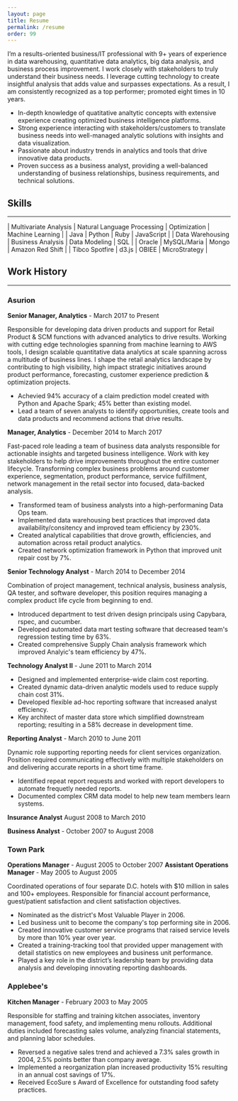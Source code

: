 ```yaml
---
layout: page
title: Resume
permalink: /resume
order: 99
---
```


I’m a results-oriented business/IT professional with 9+ years of experience in data warehousing, quantitative data analytics, big data analysis, and business process improvement. I work closely with stakeholders to truly understand their business needs. I leverage cutting technology to create insightful analysis that adds value and surpasses expectations. As a result, I am consistently recognized as a top performer; promoted eight times in 10 years.

* In-depth knowledge of quatitative analtytic concepts with extensive experience creating optimized business intelligence platforms.
* Strong experience interacting with stakeholders/customers to translate business needs into well-managed analytic solutions with insights and data visualization.
* Passionate about industry trends in analytics and tools that drive innovative data products.
* Proven success as a business analyst, providing a well-balanced understanding of business relationships, business requirements, and technical solutions.



Skills
------
---

| Multivariate Analysis | Natural Language Processing | Optimization | Machine Learning |
| Java | Python | Ruby | JavaScript |
| Data Warehousing | Business Analysis | Data Modeling | SQL |
| Oracle | MySQL/Maria | Mongo | Amazon Red Shift |
| Tibco Spotfire | d3.js | OBIEE | MicroStrategy |


Work History
------------
---

### Asurion
**Senior Manager, Analytics** -
March 2017 to Present

Responsible for developing data driven products and support for Retail Product & SCM functions with advanced analytics to drive results. Working with cutting edge technologies spanning from machine learning to AWS tools, I design scalable quantitative data analytics at scale spanning across a multitude of business lines. I shape the retail analytics landscape by contributing to high visibility, high impact strategic initiatives around product performance, forecasting, customer experience prediction & optimization projects.

* Achevied 94% accuracy of a claim prediction model created with Python and Apache Spark; 45% better than existing model.
* Lead a team of seven analysts to identify opportunities, create tools and data products and recommend actions that drive results.


**Manager, Analytics** - 
December 2014 to March 2017

Fast-paced role leading a team of business data analysts responsible for actionable insights and targeted business intelligence. Work with key stakeholders to help drive improvements throughout the entire customer lifecycle. Transforming complex business problems around customer experience, segmentation, product performance, service fulfillment, network management in the retail sector into focused, data-backed analysis. 

* Transformed team of business analysts into a high-performaning Data Ops team.
* Implemented data warehousing best practices that improved data availability/consitency and improved team efficiency by 230%.
* Created analytical capabilities that drove growth, efficiencies, and automation across retail product analytics.
* Created network optimization framework in Python that improved unit repair cost by 7%.



**Senior Technology Analyst** -
March 2014 to December 2014

Combination of project management, technical analysis, business analysis, QA tester, and software developer, this position requires managing a complex product life cycle from beginning to end.

* Introduced department to test driven design principals using Capybara, rspec, and cucumber.
* Developed automated data mart testing software that decreased team's regression testing time by 63%.
* Created comprehensive Supply Chain analysis framework which improved Analyic's team efficiency by 47%.


**Technology Analyst II** -
June 2011 to March 2014

* Designed and implemented enterprise-wide claim cost reporting.
* Created dynamic data-driven analytic models used to reduce supply chain cost 31%.
* Developed flexible ad-hoc reporting software that increased analyst efficiency.
* Key architect of master data store which simplified downstream reporting; resulting in a 58% decrease in development time.


**Reporting Analyst** -
March 2010 to June 2011

Dynamic role supporting reporting needs for client services organization. Position required communicating effectively with multiple stakeholders on and delivering accurate reports in a short time frame.

* Identified repeat report requests and worked with report developers to automate frequetly needed reports.
* Documented complex CRM data model to help new team members learn systems.


**Insurance Analyst**
August 2008 to March 2010

**Business Analyst** -
October 2007 to August 2008

### Town Park
**Operations Manager** - 
August 2005 to October 2007
**Assistant Operations Manager** -
May 2005 to August 2005

Coordinated operations of four separate D.C. hotels with $10 million in sales and 100+ employees. Responsible for financial account performance, guest/patient satisfaction and client satisfaction objectives. 

* Nominated as the district's Most Valuable Player in 2006.
* Led business unit to become the company's top performing site in 2006.
* Created innovative customer service programs that raised service levels by more than 10% year over year.
* Created a training-tracking tool that provided upper management with detail statistics on new employees and business unit performance.
* Played a key role in the district’s leadership team by providing data analysis and developing innovating reporting dashboards.


### Applebee's
**Kitchen Manager** - 
February 2003 to May 2005

Responsible for staffing and training kitchen associates, inventory management, food safety, and implementing menu rollouts. Additional duties included forecasting sales volume, analyzing financial statements, and planning labor schedules.

* Reversed a negative sales trend and achieved a 7.3% sales growth in 2004, 2.5% points better than company average.
* Implemented a reorganization plan increased productivity 15% resulting in an annual cost savings of 17%.
* Received EcoSure s Award of Excellence for outstanding food safety practices.


